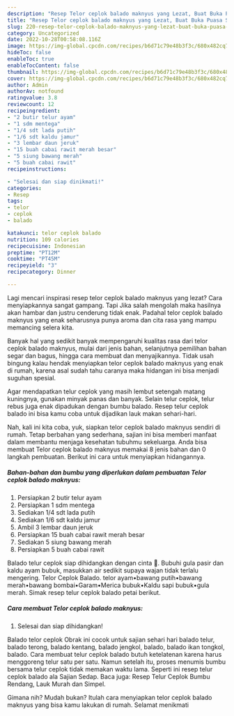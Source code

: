 ```yaml
---
description: "Resep Telor ceplok balado maknyus yang Lezat, Buat Buka Puasa Sempurna"
title: "Resep Telor ceplok balado maknyus yang Lezat, Buat Buka Puasa Sempurna"
slug: 220-resep-telor-ceplok-balado-maknyus-yang-lezat-buat-buka-puasa-sempurna
category: Uncategorized
date: 2022-10-28T00:58:08.116Z
image: https://img-global.cpcdn.com/recipes/b6d71c79e48b3f3c/680x482cq70/telor-ceplok-balado-maknyus-foto-resep-utama.jpg
hideToc: false
enableToc: true
enableTocContent: false
thumbnail: https://img-global.cpcdn.com/recipes/b6d71c79e48b3f3c/680x482cq70/telor-ceplok-balado-maknyus-foto-resep-utama.jpg
cover: https://img-global.cpcdn.com/recipes/b6d71c79e48b3f3c/680x482cq70/telor-ceplok-balado-maknyus-foto-resep-utama.jpg
author: Admin
authorAv: notfound
ratingvalue: 3.8
reviewcount: 12
recipeingredient:
- "2 butir telur ayam"
- "1 sdm mentega"
- "1/4 sdt lada putih"
- "1/6 sdt kaldu jamur"
- "3 lembar daun jeruk"
- "15 buah cabai rawit merah besar"
- "5 siung bawang merah"
- "5 buah cabai rawit"
recipeinstructions:

- "Selesai dan siap dinikmati!"
categories:
- Resep
tags:
- telor
- ceplok
- balado

katakunci: telor ceplok balado 
nutrition: 109 calories
recipecuisine: Indonesian
preptime: "PT12M"
cooktime: "PT45M"
recipeyield: "3"
recipecategory: Dinner

---
```



Lagi mencari inspirasi resep telor ceplok balado maknyus yang lezat? Cara menyiapkannya sangat gampang. Tapi Jika salah mengolah maka hasilnya akan hambar dan justru cenderung tidak enak. Padahal telor ceplok balado maknyus yang enak seharusnya punya aroma dan cita rasa yang mampu memancing selera kita.


Banyak hal yang sedikit banyak mempengaruhi kualitas rasa dari telor ceplok balado maknyus, mulai dari jenis bahan, selanjutnya pemilihan bahan segar dan bagus, hingga cara membuat dan menyajikannya. Tidak usah bingung kalau hendak menyiapkan telor ceplok balado maknyus yang enak di rumah, karena asal sudah tahu caranya maka hidangan ini bisa menjadi suguhan spesial.

Agar mendapatkan telur ceplok yang masih lembut setengah matang kuningnya, gunakan minyak panas dan banyak. Selain telur ceplok, telur rebus juga enak dipadukan dengan bumbu balado. Resep telur ceplok balado ini bisa kamu coba untuk dijadikan lauk makan sehari-hari.


Nah, kali ini kita coba, yuk, siapkan telor ceplok balado maknyus sendiri di rumah. Tetap berbahan yang sederhana, sajian ini bisa memberi manfaat dalam membantu menjaga kesehatan tubuhmu sekeluarga. Anda bisa membuat Telor ceplok balado maknyus memakai 8 jenis bahan dan 0 langkah pembuatan. Berikut ini cara untuk menyiapkan hidangannya.

<!--inarticleads1-->

##### Bahan-bahan dan bumbu yang diperlukan dalam pembuatan Telor ceplok balado maknyus:

1. Persiapkan 2 butir telur ayam
1. Persiapkan 1 sdm mentega
1. Sediakan 1/4 sdt lada putih
1. Sediakan 1/6 sdt kaldu jamur
1. Ambil 3 lembar daun jeruk
1. Persiapkan 15 buah cabai rawit merah besar
1. Sediakan 5 siung bawang merah
1. Persiapkan 5 buah cabai rawit


Balado telur ceplok siap dihidangkan dengan cinta ️🙂. Bubuhi gula pasir dan kaldu ayam bubuk, masukkan air sedikit supaya wajan tidak terlalu mengering. Telor Ceplok Balado. telor ayam•bawang putih•bawang merah•bawang bombai•Garam•Merica bubuk•Kaldu sapi bubuk•gula merah. Simak resep telur ceplok balado petai berikut. 

<!--inarticleads2-->

##### Cara membuat Telor ceplok balado maknyus:


1. Selesai dan siap dihidangkan!

Balado telor ceplok Obrak ini cocok untuk sajian sehari hari balado telur, balado terong, balado kentang, balado jengkol, balado, balado ikan tongkol, balado. Cara membuat telur ceplok balado butuh ketelatenan karena harus menggoreng telur satu per satu. Namun setelah itu, proses menumis bumbu bersama telur ceplok tidak memakan waktu lama. Seperti ini resep telur ceplok balado ala Sajian Sedap. Baca juga: Resep Telur Ceplok Bumbu Rendang, Lauk Murah dan Simpel. 

Gimana nih? Mudah bukan? Itulah cara menyiapkan telor ceplok balado maknyus yang bisa kamu lakukan di rumah. Selamat menikmati
